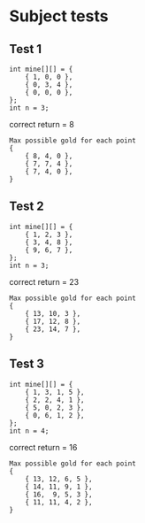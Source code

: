 # Subject tests
## Test 1
```
int	mine[][] = {
	{ 1, 0, 0 },
	{ 0, 3, 4 },
	{ 0, 0, 0 },
};
int n = 3;
```
correct return = 8
```
Max possible gold for each point
{
	{ 8, 4, 0 },
	{ 7, 7, 4 },
	{ 7, 4, 0 },
}
```

## Test 2
```
int	mine[][] = {
	{ 1, 2, 3 },
	{ 3, 4, 8 },
	{ 9, 6, 7 },
};
int n = 3;
```
correct return = 23
```
Max possible gold for each point
{
	{ 13, 10, 3 },
	{ 17, 12, 8 },
	{ 23, 14, 7 },
}
```

## Test 3
```
int	mine[][] = {
	{ 1, 3, 1, 5 },
	{ 2, 2, 4, 1 },
	{ 5, 0, 2, 3 },
	{ 0, 6, 1, 2 },
};
int n = 4;
```
correct return = 16
```
Max possible gold for each point
{
	{ 13, 12, 6, 5 },
	{ 14, 11, 9, 1 },
	{ 16,  9, 5, 3 },
	{ 11, 11, 4, 2 },
}
```
